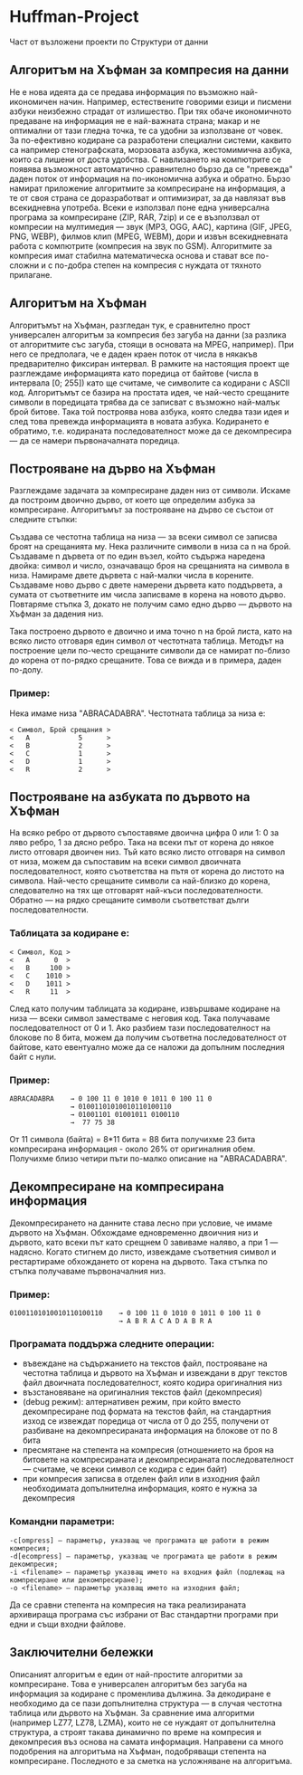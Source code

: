 # Huffman-Project
Част от възложени проекти по Структури от данни

## Алгоритъм на Хъфман за компресия на данни
Не е нова идеята да се предава информация по възможно най-икономичен начин. Например, естествените говорими езици и писмени азбуки неизбежно страдат от излишество. При тях обаче икономичното предаване на информация не е най-важната страна; макар и не оптимални от тази гледна точка, те са удобни за използване от човек. За по-ефективно кодиране са разработени специални системи, каквито са например стенографската, морзовата азбука, жестомимична азбука, които са лишени от доста удобства. С навлизането на компютрите се появява възможност автоматично сравнително бързо да се "превежда" даден поток от информация на по-икономична азбука и обратно. Бързо намират приложение алгоритмите за компресиране на информация, а те от своя страна се доразработват и оптимизират, за да навлязат във всекидневна употреба. Всеки е използвал поне една универсална програма за компресиране (ZIP, RAR, 7zip) и се е възползвал от компресии на мултимедия — звук (MP3, OGG, AAC), картина (GIF, JPEG, PNG, WEBP), филмов клип (MPEG, WEBM), дори и извън всекидневната работа с компютрите (компресия на звук по GSM). Алгоритмите за компресия имат стабилна математическа основа и стават все по-сложни и с по-добра степен на компресия с нуждата от тяхното прилагане.

## Алгоритъм на Хъфман
Алгоритъмът на Хъфман, разгледан тук, е сравнително прост универсален алгоритъм за компресия без загуба на данни (за разлика от алгоритмите със загуба, стоящи в основата на MPEG, например). При него се предполага, че е даден краен поток от числа в някакъв предварително фиксиран интервал. В рамките на настоящия проект ще разглеждаме информацията като поредица от байтове (числа в интервала [0; 255]) като ще считаме, че символите са кодирани с ASCII код. Алгоритъмът се базира на простата идея, че най-често срещаните символи в поредицата трябва да се записват с възможно най-малък брой битове. Така той построява нова азбука, която следва тази идея и след това превежда информацията в новата азбука. Кодирането е обратимо, т.е. кодираната последователност може да се декомпресира — да се намери първоначалната поредица.

## Построяване на дърво на Хъфман
Разглеждаме задачата за компресиране даден низ от символи. Искаме да построим двоично дърво, от което ще определим азбука за компресиране.
Алгоритъмът за построяване на дърво се състои от следните стъпки:

Създава се честотна таблица на низа — за всеки символ се записва броят на срещанията му.
Нека различните символи в низа са n на брой. Създаваме n дървета от по един възел, който съдържа наредена двойка: символ и число, означаващо броя на срещанията на символа в низа.
Намираме двете дървета с най-малки числа в корените. Създаваме ново дърво с двете намерени дървета като поддървета, а сумата от съответните им числа записваме в корена на новото дърво.
Повтаряме стъпка 3, докато не получим само едно дърво — дървото на Хъфман за дадения низ.

Така построено дървото е двоично и има точно n на брой листа, като на всяко листо отговаря един символ от честотната таблица. Методът на построение цели по-често срещаните символи да се намират по-близо до корена от по-рядко срещаните. Това се вижда и в примера, даден по-долу.

### Пример:
Нека имаме низа "ABRACADABRA". Честотната таблица за низа е:

```
< Символ, Брой срещания >
<   A            5      >
<   B            2      >
<   C            1      >
<   D            1      >
<   R            2      >
```

## Построяване на азбуката по дървото на Хъфман
На всяко ребро от дървото съпоставяме двоична цифра 0 или 1: 0 за ляво ребро, 1 за дясно ребро. Така на всеки път от корена до някое листо отговаря двоичен низ. Тъй като всяко листо отговаря на символ от низа, можем да съпоставим на всеки символ двоичната последователност, която съответства на пътя от корена до листото на символа. Най-често срещаните символи са най-близко до корена, следователно на тях ще отговарят най-къси последователности. Обратно — на рядко срещаните символи съответстват дълги последователности.

### Таблицата за кодиране е:

```
< Символ, Код >
<   A      0  >
<   B     100 >
<   C    1010 >
<   D    1011 >
<   R     11  >
```

След като получим таблицата за кодиране, извършваме кодиране на низа — всеки символ заместваме с неговия код. Така получаваме последователност от 0 и 1. Ако разбием тази последователност на блокове по 8 бита, можем да получим съответна последователност от байтове, като евентуално може да се наложи да допълним последния байт с нули.

### Пример:

```
ABRACADABRA    → 0 100 11 0 1010 0 1011 0 100 11 0
               → 01001101010010110100110
               → 01001101 01001011 0100110
               →  77 75 38
```

От 11 символа (байта) = 8*11 бита = 88 бита получихме 23 бита компресирана информация - около 26% от оригиналния обем. Получихме близо четири пъти по-малко описание на "ABRACADABRA".

## Декомпресиране на компресирана информация

Декомпресирането на данните става лесно при условие, че имаме дървото на Хъфман. Обхождаме едновременно двоичния низ и дървото, като всеки път като срещнем 0 завиваме наляво, а при 1 — надясно. Когато стигнем до листо, извеждаме съответния символ и рестартираме обхождането от корена на дървото. Така стъпка по стъпка получаваме първоначалния низ.

### Пример:

```
01001101010010110100110    → 0 100 11 0 1010 0 1011 0 100 11 0
                           → A B R A C A D A B R A
```
### Програмата поддържа следните операции:

- въвеждане на съдържанието на текстов файл, построяване на честотна таблица и дървото на Хъфман и извеждани в друг текстов файл двоичната последователност, която кодира оригиналния низ
- възстановяване на оригиналния текстов файл (декомпресия)
- (debug режим): алтернативен режим, при който вместо декомпресиране под формата на текстов файл, на стандартния изход се извеждат поредица от числа от 0 до 255, получени от разбиване на декомпресираната информация на блокове от по 8 бита
- пресмятане на степента на компресия (отношението на броя на битовете на компресираната и декомпресираната последователност — считаме, че всеки символ се кодира с един байт)
- при компресия записва в отделен файл или в изходния файл необходимата допълнителна информация, която е нужна за декомпресия



### Командни параметри:

```
-c[ompress] – параметър, указващ че програмата ще работи в режим компресия;
-d[ecompress] – параметър, указващ че програмата ще работи в режим декомпресия;
-i <filename> – параметър указващ името на входния файл (подлежащ на компресиране или декомпресиране);
-o <filename> – параметър указващ името на изходния файл; 
```


Да се сравни степента на компресия на така реализираната архивираща програма със избрани от Вас стандартни програми при едни и същи входни файлове.

## Заключителни бележки
Описаният алгоритъм е един от най-простите алгоритми за компресиране. Това е универсален алгоритъм без загуба на информация за кодиране с променлива дължина. За декодиране е необходимо да се пази допълнителна структура — в случая честотна таблица или дървото на Хъфман. За сравнение има алгоритми (например LZ77, LZ78, LZMA), които не се нуждаят от допълнителна структура, а строят такава динамично по време на компресия и декомпресия въз основа на самата информация. Направени са много подобрения на алгоритъма на Хъфман, подобряващи степента на компресиране. Последното е за сметка на усложняване на алгоритъма.

